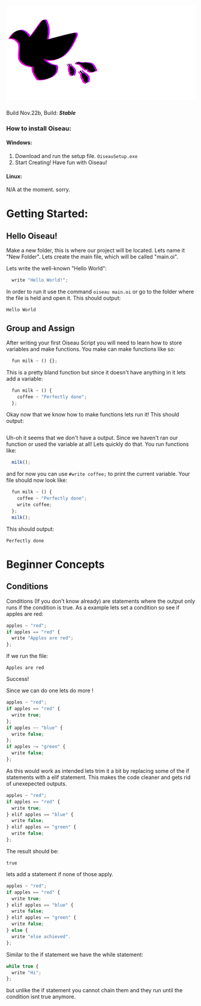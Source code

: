 # ![Oiseau Logo](/OiseauLogoGitHub.png "Oiseau Logo")

Build Nov.22b, Build: ***Stable***

### How to install Oiseau:
#### Windows:
1. Download and run the setup file. ``OiseauSetup.exe``
2. Start Creating! Have fun with Oiseau!

#### Linux:
N/A at the moment. sorry.

# Getting Started:
## Hello Oiseau!
  Make a new folder, this is where our project will be located. Lets name it "New Folder". Lets create the main file, which will be called "main.oi".

Lets write the well-known "Hello World":
```javascript
  write "Hello World!";
```
In order to run it use the command `oiseau main.oi`
or go to the folder where the file is held and open it.
This should output:
```log
Hello World
```

## Group and Assign
After writing your first Oiseau Script you will need to learn how to store variables and make functions.
You make can make functions like so:
```javascript
  fun milk ~ () {};
```

This is a pretty bland function but since it doesn't have anything in it lets add a variable:
```javascript
  fun milk ~ () {
    coffee ~ "Perfectly done";
  };
```

Okay now that we know how to make functions lets run it!
This should output:
```log
```

Uh-oh it seems that we don't have a output.
Since we haven't ran our function or used the variable at all! Lets quickly do that.
You run functions like:
```javascript
  milk();
```

and for now you can use `#write coffee;` to print the current variable.
Your file should now look like:
```javascript
  fun milk ~ () {
    coffee ~ "Perfectly done";
    write coffee;
  };
  milk();
```
This should output:
```log
Perfectly done
```

# Beginner Concepts
## Conditions
Conditions (If you don't know already) are statements where the output only runs if the condition is true.
As a example lets set a condition so see if apples are red:
```javascript
apples ~ "red";
if apples == "red" {
  write "Apples are red";
};
``` 
If we run the file:
```log
Apples are red
```
Success!

Since we can do one lets do more ! 
```javascript
apples ~ "red";
if apples == "red" {
  write true;
};
if apples ~~ "blue" {
  write false;
};
if apples ~= "green" {
  write false;
};
```

As this would work as intended lets trim it a bit by replacing some of the if statements with a elif statement.
This makes the code cleaner and gets rid of unexepected outputs.

```javascript
apples ~ "red";
if apples == "red" {
  write true;
} elif apples == "blue" {
  write false;
} elif apples == "green" {
  write false;
};
```

The result should be:
```log
true
```

lets add a statement if none of those apply.
```javascript
apples ~ "red";
if apples == "red" {
  write true;
} elif apples == "blue" {
  write false;
} elif apples == "green" {
  write false;
} else {
  write "else achieved".
};
```

Similar to the if statement we have the while statement:
```javascript
while true {
  write "Hi";
};
```
but unlike the if statement you cannot chain them and they run until the condition isnt true anymore.
